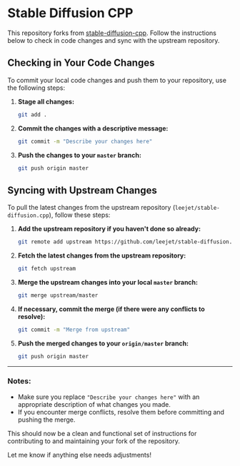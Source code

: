 # Stable Diffusion CPP

This repository forks from [stable-diffusion-cpp](https://github.com/leejet/stable-diffusion.cpp). Follow the instructions below to check in code changes and sync with the upstream repository.

## Checking in Your Code Changes

To commit your local code changes and push them to your repository, use the following steps:

1. **Stage all changes:**

   ```bash
   git add .
   ```

2. **Commit the changes with a descriptive message:**

   ```bash
   git commit -m "Describe your changes here"
   ```

3. **Push the changes to your `master` branch:**

   ```bash
   git push origin master
   ```

## Syncing with Upstream Changes

To pull the latest changes from the upstream repository (`leejet/stable-diffusion.cpp`), follow these steps:

1. **Add the upstream repository if you haven't done so already:**

   ```bash
   git remote add upstream https://github.com/leejet/stable-diffusion.cpp.git
   ```

2. **Fetch the latest changes from the upstream repository:**

   ```bash
   git fetch upstream
   ```

3. **Merge the upstream changes into your local `master` branch:**

   ```bash
   git merge upstream/master
   ```

4. **If necessary, commit the merge (if there were any conflicts to resolve):**

   ```bash
   git commit -m "Merge from upstream"
   ```

5. **Push the merged changes to your `origin/master` branch:**

   ```bash
   git push origin master
   ```

---

### Notes:

- Make sure you replace `"Describe your changes here"` with an appropriate description of what changes you made.
- If you encounter merge conflicts, resolve them before committing and pushing the merge.

This should now be a clean and functional set of instructions for contributing to and maintaining your fork of the repository.

Let me know if anything else needs adjustments!